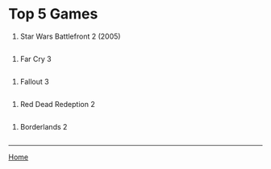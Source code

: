 <h1 id="top-5-games">Top 5 Games</h1>
<ol>
<li>Star Wars Battlefront 2 (2005)</li>
</ol>
<p><img src="https://upload.wikimedia.org/wikipedia/en/thumb/e/ea/StarWarsBattlefront2_PC.jpg/220px-StarWarsBattlefront2_PC.jpg" alt=""></p>
<ol>
<li>Far Cry 3</li>
</ol>
<p><img src="https://store.ubi.com/dw/image/v2/ABBS_PRD/on/demandware.static/-/Sites-masterCatalog/en_US/dw6d6b3479/images/large/575ffd98a3be1633568b4d6c.jpg?sw=341&amp;sh=450&amp;sm=fit" alt=""></p>
<ol>
<li>Fallout 3</li>
</ol>
<p><img src="https://upload.wikimedia.org/wikipedia/en/thumb/8/83/Fallout_3_cover_art.PNG/220px-Fallout_3_cover_art.PNG" alt=""></p>
<ol>
<li>Red Dead Redeption 2</li>
</ol>
<p><img src="https://i1.wp.com/www.apunkagames.biz/wp-content/uploads/2020/10/Red-Dead-Redemption-2-Cover.jpg?w=660&amp;ssl=1" alt=""></p>
<ol>
<li>Borderlands 2</li>
</ol>
<p><img src="https://upload.wikimedia.org/wikipedia/en/5/51/Borderlands_2_cover_art.png" alt=""></p>
<hr>
<p><a href="README.md">Home</a></p>

